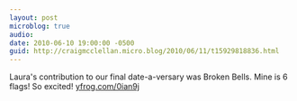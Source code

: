 ```yaml
---
layout: post
microblog: true
audio: 
date: 2010-06-10 19:00:00 -0500
guid: http://craigmcclellan.micro.blog/2010/06/11/t15929818836.html
---
```

Laura's contribution to our final date-a-versary was Broken Bells. Mine is 6 flags! So excited! [yfrog.com/0ian9j](http://yfrog.com/0ian9j)
